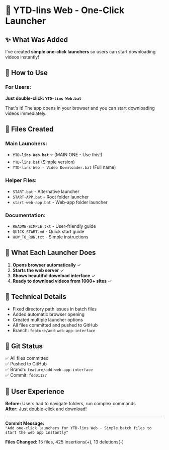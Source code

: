 # 🎉 YTD-lins Web - One-Click Launcher

## ✨ What Was Added

I've created **simple one-click launchers** so users can start downloading videos instantly!

## 🚀 How to Use

### For Users:
**Just double-click: `YTD-lins Web.bat`**

That's it! The app opens in your browser and you can start downloading videos immediately.

## 📁 Files Created

### Main Launchers:
- **`YTD-lins Web.bat`** ⭐ (MAIN ONE - Use this!)
- `YTD-lins.bat` (Simple version)
- `YTD-lins Web - Video Downloader.bat` (Full name)

### Helper Files:
- `START.bat` - Alternative launcher
- `START-APP.bat` - Root folder launcher
- `start-web-app.bat` - Web-app folder launcher

### Documentation:
- `README-SIMPLE.txt` - User-friendly guide
- `QUICK_START.md` - Quick start guide
- `HOW_TO_RUN.txt` - Simple instructions

## 🎯 What Each Launcher Does

1. **Opens browser automatically** ✓
2. **Starts the web server** ✓
3. **Shows beautiful download interface** ✓
4. **Ready to download videos from 1000+ sites** ✓

## 🔧 Technical Details

- Fixed directory path issues in batch files
- Added automatic browser opening
- Created multiple launcher options
- All files committed and pushed to GitHub
- Branch: `feature/add-web-app-interface`

## 📝 Git Status

✅ All files committed  
✅ Pushed to GitHub  
✅ Branch: `feature/add-web-app-interface`  
✅ Commit: `fdd01127`

## 🌟 User Experience

**Before:** Users had to navigate folders, run complex commands  
**After:** Just double-click and download!

---

**Commit Message:**  
`"Add one-click launchers for YTD-lins Web - Simple batch files to start the web app instantly"`

**Files Changed:** 15 files, 425 insertions(+), 13 deletions(-)


